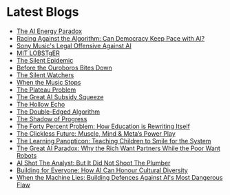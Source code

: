 <!--
**rawveg/rawveg** is a ✨ _special_ ✨ repository because its `README.md` (this file) appears on your GitHub profile.

Here are some ideas to get you started:

- 🔭 I’m currently working on ...
- 🌱 I’m currently learning ...
- 👯 I’m looking to collaborate on ...
- 🤔 I’m looking for help with ...
- 💬 Ask me about ...
- 📫 How to reach me: ...
- 😄 Pronouns: ...
- ⚡ Fun fact: ...
-->

# Latest Blogs
<!-- BLOG-POST-LIST:START -->
- [The AI Energy Paradox](https://dev.to/rawveg/the-ai-energy-paradox-5a1d)
- [Racing Against the Algorithm: Can Democracy Keep Pace with AI?](https://smarterarticles.co.uk/racing-against-the-algorithm-can-democracy-keep-pace-with-ai?pk_campaign=rss-feed)
- [Sony Music&#39;s Legal Offensive Against AI](https://dev.to/rawveg/sony-musics-legal-offensive-against-ai-4nd7)
- [MIT LOBSTgER](https://dev.to/rawveg/mit-lobstger-2015)
- [The Silent Epidemic](https://dev.to/rawveg/the-silent-epidemic-5cip)
- [Before the Ouroboros Bites Down](https://dev.to/rawveg/before-the-ouroboros-bites-down-1n86)
- [The Silent Watchers](https://dev.to/rawveg/the-silent-watchers-43mn)
- [When the Music Stops](https://dev.to/rawveg/when-the-music-stops-4bf0)
- [The Plateau Problem](https://dev.to/rawveg/the-plateau-problem-5gmc)
- [The Great AI Subsidy Squeeze](https://dev.to/rawveg/the-great-ai-subsidy-squeeze-4pjf)
- [The Hollow Echo](https://dev.to/rawveg/the-hollow-echo-1897)
- [The Double-Edged Algorithm](https://dev.to/rawveg/the-double-edged-algorithm-ebh)
- [The Shadow of Progress](https://dev.to/rawveg/the-shadow-of-progress-be6)
- [The Forty Percent Problem: How Education is Rewriting Itself](https://smarterarticles.co.uk/the-forty-percent-problem-how-education-is-rewriting-itself?pk_campaign=rss-feed)
- [The Clickless Future: Muscle, Mind &amp; Meta’s Power Play](https://smarterarticles.co.uk/the-clickless-future-muscle-mind-and-metas-power-play?pk_campaign=rss-feed)
- [The Learning Panopticon: Teaching Children to Smile for the System](https://smarterarticles.co.uk/the-learning-panopticon-teaching-children-to-smile-for-the-system?pk_campaign=rss-feed)
- [The Great AI Paradox: Why the Rich Want Partners While the Poor Want Robots](https://smarterarticles.co.uk/the-great-ai-paradox-why-the-rich-want-partners-while-the-poor-want-robots?pk_campaign=rss-feed)
- [AI Shot The Analyst: But It Did Not Shoot The Plumber](https://smarterarticles.co.uk/ai-shot-the-analyst-but-it-did-not-shoot-the-plumber?pk_campaign=rss-feed)
- [Building for Everyone: How AI Can Honour Cultural Diversity](https://smarterarticles.co.uk/building-for-everyone-how-ai-can-honour-cultural-diversity?pk_campaign=rss-feed)
- [When the Machine Lies: Building Defences Against AI&#39;s Most Dangerous Flaw](https://smarterarticles.co.uk/when-the-machine-lies-building-defences-against-ais-most-dangerous-flaw?pk_campaign=rss-feed)
<!-- BLOG-POST-LIST:END -->
